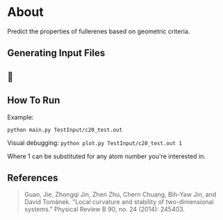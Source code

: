# About
Predict the properties of fullerenes based on geometric criteria.

## Generating Input Files

## 🤷

## How To Run
Example:

`python main.py TestInput/c20_test.out`

Visual debugging:
`python plot.py TestInput/c20_test.out 1`

Where 1 can be substituted for any atom number you're interested in.

## References

> Guan, Jie, Zhongqi Jin, Zhen Zhu, Chern Chuang, Bih-Yaw Jin, and David
> Tománek. "Local curvature and stability of two-dimensional systems." Physical
> Review B 90, no. 24 (2014): 245403.
